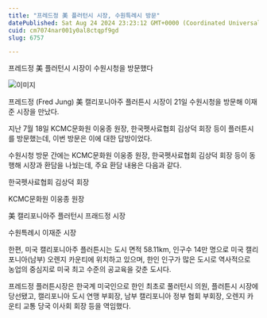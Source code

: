 ```yaml
---
title: "프레드정 美 플러턴시 시장, 수원특례시 방문"
datePublished: Sat Aug 24 2024 23:23:12 GMT+0000 (Coordinated Universal Time)
cuid: cm7074nar001y0al8ctqpf9gd
slug: 6757

---
```



프레드정 美 플러턴시 시장이 수원시청을 방문했다

![이미지](https://cdn.hashnode.com/res/hashnode/image/upload/v1739261058855/456e592f-41fc-4a7d-a655-e1c8ad6383d6.jpeg)

프레드정 (Fred Jung) 美 캘리포니아주 플러튼시 시장이 21일 수원시청을 방문해 이재준 시장을 만났다.

지난 7월 18일 KCMC문화원 이웅종 원장, 한국펫사료협회 김상덕 회장 등이 플러튼시를 방문했는데, 이번 방문은 이에 대한 답방이었다.

수원시청 방문 간에는 KCMC문화원 이웅종 원장, 한국펫사료협회 김상덕 회장 등이 동행해 시장과 환담을 나눴는데, 주요 환담 내용은 다음과 같다.

한국펫사료협회 김상덕 회장

KCMC문화원 이웅종 원장

美 캘리포니아주 플러턴시 프래드정 시장

수원특례시 이재준 시장

한편, 미국 캘리포니아주 플러튼시는 도시 면적 58.11km, 인구수 14만 명으로 미국 캘리포니아(남부) 오렌지 카운티에 위치하고 있으며, 한인 인구가 많은 도시로 역사적으로 농업의 중심지로 미국 최고 수준의 공교육을 갖춘 도시다.

프레드정 플러튼시장은 한국계 미국인으로 한인 최초로 풀러턴시 의원, 플러튼시 시장에 당선됐고, 캘리포니아 도시 연맹 부회장, 남부 캘리포니아 정부 협회 부회장, 오렌지 카운티 교통 당국 이사회 회장 등을 역임했다.